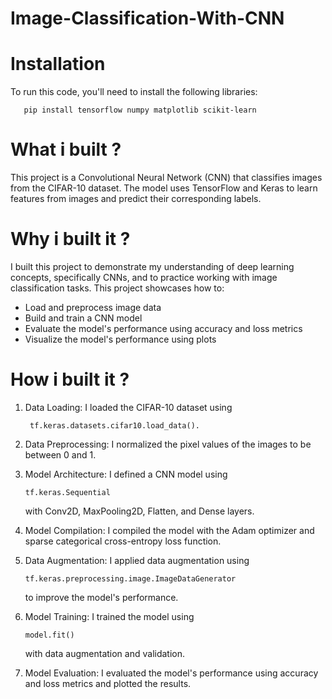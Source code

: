 # Image-Classification-With-CNN
# Installation
To run this code, you'll need to install the following libraries:

       pip install tensorflow numpy matplotlib scikit-learn

# What i built ?
This project is a Convolutional Neural Network (CNN) that classifies images from the CIFAR-10 dataset. The model uses TensorFlow and Keras to learn features from images and predict their corresponding labels.

# Why i built it ?
I built this project to demonstrate my understanding of deep learning concepts, specifically CNNs, and to practice working with image classification tasks. This project showcases how to:

- Load and preprocess image data
- Build and train a CNN model
- Evaluate the model's performance using accuracy and loss metrics
- Visualize the model's performance using plots

# How i built it ?
1. Data Loading: I loaded the CIFAR-10 dataset using

        tf.keras.datasets.cifar10.load_data().
3. Data Preprocessing: I normalized the pixel values of the images to be between 0 and 1.
4. Model Architecture: I defined a CNN model using

       tf.keras.Sequential
    with Conv2D, MaxPooling2D, Flatten, and Dense layers.
6. Model Compilation: I compiled the model with the Adam optimizer and sparse categorical cross-entropy loss function.
7. Data Augmentation: I applied data augmentation using

       tf.keras.preprocessing.image.ImageDataGenerator
    to improve the model's performance.
10. Model Training: I trained the model using

        model.fit()
    with data augmentation and validation.
12. Model Evaluation: I evaluated the model's performance using accuracy and loss metrics and plotted the results.

